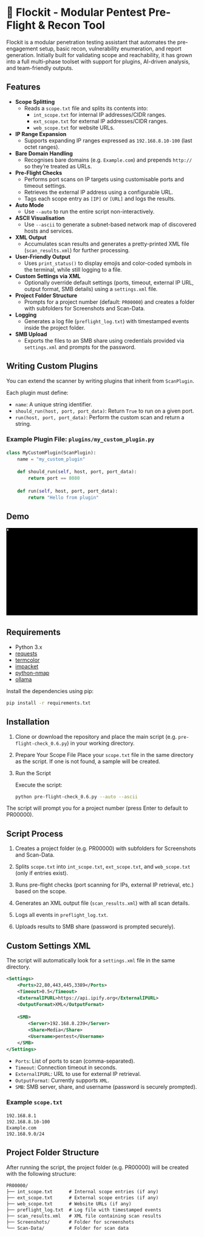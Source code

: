 # 🦅 Flockit - Modular Pentest Pre-Flight & Recon Tool

Flockit is a modular penetration testing assistant that automates the pre-engagement setup, basic recon, vulnerability enumeration, and report generation. Initially built for validating scope and reachability, it has grown into a full multi-phase toolset with support for plugins, AI-driven analysis, and team-friendly outputs.


## Features

- **Scope Splitting**
  - Reads a `scope.txt` file and splits its contents into:
    - `int_scope.txt` for internal IP addresses/CIDR ranges.
    - `ext_scope.txt` for external IP addresses/CIDR ranges.
    - `web_scope.txt` for website URLs.
- **IP Range Expansion**
  - Supports expanding IP ranges expressed as `192.168.8.10-100` (last octet ranges).
- **Bare Domain Handling**
  - Recognises bare domains (e.g. `Example.com`) and prepends `http://` so they’re treated as URLs.
- **Pre-Flight Checks**
  - Performs port scans on IP targets using customisable ports and timeout settings.
  - Retrieves the external IP address using a configurable URL.
  - Tags each scope entry as `[IP]` or `[URL]` and logs the results.
- **Auto Mode**
  - Use `--auto` to run the entire script non-interactively.
- **ASCII Visualisation**
  - Use `--ascii` to generate a subnet-based network map of discovered hosts and services.
- **XML Output**
  - Accumulates scan results and generates a pretty-printed XML file (`scan_results.xml`) for further processing.
- **User-Friendly Output**
  - Uses `print_status()` to display emojis and color-coded symbols in the terminal, while still logging to a file.
- **Custom Settings via XML**
  - Optionally override default settings (ports, timeout, external IP URL, output format, SMB details) using a `settings.xml` file.
- **Project Folder Structure**
  - Prompts for a project number (default: `PR00000`) and creates a folder with subfolders for Screenshots and Scan-Data.
- **Logging**
  - Generates a log file (`preflight_log.txt`) with timestamped events inside the project folder.
- **SMB Upload**
  - Exports the files to an SMB share using credentials provided via `settings.xml` and prompts for the password.


## Writing Custom Plugins

You can extend the scanner by writing plugins that inherit from `ScanPlugin`.

Each plugin must define:
- `name`: A unique string identifier.
- `should_run(host, port, port_data)`: Return `True` to run on a given port.
- `run(host, port, port_data)`: Perform the custom scan and return a string.

### Example Plugin File: `plugins/my_custom_plugin.py`

```python
class MyCustomPlugin(ScanPlugin):
    name = "my_custom_plugin"

    def should_run(self, host, port, port_data):
        return port == 8080

    def run(self, host, port, port_data):
        return "Hello from plugin"
```

## Demo

![Demo](demo.gif)


## Requirements

- Python 3.x
- [requests](https://pypi.org/project/requests/)
- [termcolor](https://pypi.org/project/termcolor/)
- [impacket](https://pypi.org/project/impacket/)
- [python-nmap](https://pypi.org/project/python-nmap/)
- [ollama](https://pypi.org/project/ollama/)

Install the dependencies using pip:

```bash
pip install -r requirements.txt
```


## Installation

1. Clone or download the repository and place the main script (e.g. `pre-flight-check_0.6.py`) in your working directory.

2. Prepare Your Scope File
    Place your `scope.txt` file in the same directory as the script. If one is not found, a sample will be created.

3. Run the Script
    
    Execute the script:

    ```bash
    python pre-flight-check_0.6.py --auto --ascii
    ```

The script will prompt you for a project number (press Enter to default to PR00000).

## Script Process

1. Creates a project folder (e.g. PR00000) with subfolders for Screenshots and Scan-Data.

2. Splits `scope.txt` into `int_scope.txt`, `ext_scope.txt`, and `web_scope.txt` (only if entries exist).

3. Runs pre-flight checks (port scanning for IPs, external IP retrieval, etc.) based on the scope.

4. Generates an XML output file (`scan_results.xml`) with all scan details.

5. Logs all events in `preflight_log.txt`.

6. Uploads results to SMB share (password is prompted securely).

## Custom Settings XML

The script will automatically look for a `settings.xml` file in the same directory.

```xml
<Settings>
    <Ports>22,80,443,445,3389</Ports>
    <Timeout>0.5</Timeout>
    <ExternalIPURL>https://api.ipify.org</ExternalIPURL>
    <OutputFormat>XML</OutputFormat>

    <SMB>
        <Server>192.168.8.239</Server>
        <Share>Media</Share>
        <Username>pentest</Username>
    </SMB>
</Settings>
```

- `Ports`: List of ports to scan (comma-separated).
- `Timeout`: Connection timeout in seconds.
- `ExternalIPURL`: URL to use for external IP retrieval.
- `OutputFormat`: Currently supports `XML`.
- `SMB`: SMB server, share, and username (password is securely prompted).

### Example `scope.txt`

```
192.168.8.1
192.168.8.10-100
Example.com
192.168.9.0/24
```

## Project Folder Structure

After running the script, the project folder (e.g. PR00000) will be created with the following structure:

```
PR00000/
├── int_scope.txt      # Internal scope entries (if any)
├── ext_scope.txt      # External scope entries (if any)
├── web_scope.txt      # Website URLs (if any)
├── preflight_log.txt  # Log file with timestamped events
├── scan_results.xml   # XML file containing scan results
├── Screenshots/       # Folder for screenshots
└── Scan-Data/         # Folder for scan data